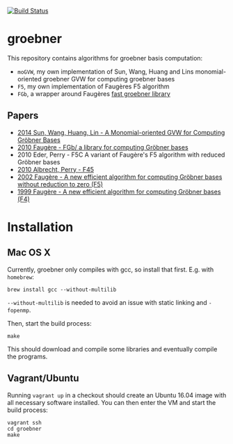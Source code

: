 [![Build Status](http://img.shields.io/travis/pichtj/groebner.svg?style=flat-square)](https://travis-ci.org/pichtj/groebner)

# groebner

This repository contains algorithms for groebner basis computation:
* `moGVW`, my own implementation of Sun, Wang, Huang and Lins monomial-oriented groebner GVW for computing groebner bases
* `F5`, my own implementation of Faugères F5 algorithm
* `FGb`, a wrapper around Faugères [fast groebner library](http://www-polsys.lip6.fr/~jcf/FGb/index.html)

## Papers

* [2014 Sun, Wang, Huang, Lin - A Monomial-oriented GVW for Computing Gröbner Bases](https://arxiv.org/abs/1410.0105v1)
* [2010 Faugère - FGb/ a library for computing Gröbner bases](http://www-polsys.lip6.fr/~jcf/Papers/ICMS.pdf)
* 2010 Eder, Perry - F5C A variant of Faugère's F5 algorithm with reduced Gröbner bases
* [2010 Albrecht, Perry - F45](https://arxiv.org/abs/1006.4933v2)
* [2002 Faugère - A new efficient algorithm for computing Gröbner bases without reduction to zero (F5)](http://www-polsys.lip6.fr/~jcf/Papers/F02a.pdf)
* [1999 Faugère - A new efficient algorithm for computing Gröbner bases (F4)](http://www-polsys.lip6.fr/~jcf/Papers/F99a.pdf)

# Installation 

## Mac OS X

Currently, groebner only compiles with gcc, so install that first. E.g. with `homebrew`:

```
brew install gcc --without-multilib
```

`--without-multilib` is needed to avoid an issue with static linking and `-fopenmp`.

Then, start the build process:

```
make
```

This should download and compile some libraries and eventually compile the programs.

## Vagrant/Ubuntu 

Running `vagrant up` in a checkout should create an Ubuntu 16.04 image with all necessary software installed. You can then enter the VM and start the build process:

```
vagrant ssh
cd groebner
make
```
